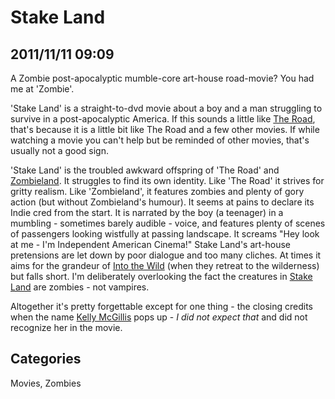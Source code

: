 # Stake Land

## 2011/11/11 09:09

A Zombie post-apocalyptic mumble-core art-house road-movie? You had me at 'Zombie'.

'Stake Land' is a straight-to-dvd movie about a boy and a man struggling to survive in a post-apocalyptic America. If this sounds a little like [The Road][1], that's because it is a little bit like The Road and a few other movies. If while watching a movie you can't help but be reminded of other movies, that's usually not a good sign.

'Stake Land' is the troubled awkward offspring of 'The Road' and [Zombieland][2]. It struggles to find its own identity. Like 'The Road' it strives for gritty realism. Like 'Zombieland', it features zombies and plenty of gory action (but without Zombieland's humour). It seems at pains to declare its Indie cred from the start. It is narrated by the boy (a teenager) in a mumbling - sometimes barely audible - voice, and features plenty of scenes of passengers looking wistfully at passing landscape. It screams "Hey look at me - I'm Independent American Cinema!" Stake Land's art-house pretensions are let down by poor dialogue and too many cliches. At times it aims for the grandeur of [Into the Wild][3] (when they retreat to the wilderness) but falls short. I'm deliberately overlooking the fact the creatures in [Stake Land][5] are zombies - not vampires.

Altogether it's pretty forgettable except for one thing - the closing credits when the name [Kelly McGillis][4] pops up - *I did not expect that* and did not recognize her in the movie. 

[1]: http://www.imdb.com/title/tt0898367/
[2]: http://www.imdb.com/title/tt1156398/
[3]: http://www.imdb.com/title/tt0758758/
[4]: http://www.imdb.com/name/nm0000534/ 
[5]: http://www.imdb.com/title/tt1464580/

## Categories

Movies, Zombies
